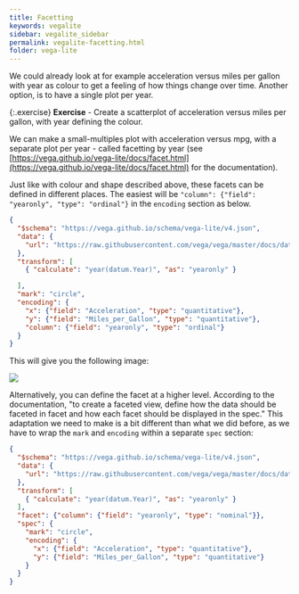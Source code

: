 ```yaml
---
title: Facetting
keywords: vegalite
sidebar: vegalite_sidebar
permalink: vegalite-facetting.html
folder: vega-lite
---
```

We could already look at for example acceleration versus miles per gallon with year as colour to get a feeling of how things change over time. Another option, is to have a single plot per year.

{:.exercise}
**Exercise** - Create a scatterplot of acceleration versus miles per gallon, with year defining the colour.

<!--
{
  "$schema": "https://vega.github.io/schema/vega-lite/v4.json",
  "data": {
    "url": "https://raw.githubusercontent.com/vega/vega/master/docs/data/cars.json"
  },
  "transform": [
    { "calculate": "year(datum.Year)", "as": "yearonly" }

  ],
  "mark": "circle",
  "encoding": {
    "x": {"field": "Acceleration", "type": "quantitative"},
    "y": {"field": "Miles_per_Gallon", "type": "quantitative"},
    "color": {"field": "yearonly", "type": "ordinal"}
  }
}
-->

We can make a small-multiples plot with acceleration versus mpg, with a separate plot per year - called facetting by year (see [https://vega.github.io/vega-lite/docs/facet.html](https://vega.github.io/vega-lite/docs/facet.html) for the documentation).

Just like with colour and shape described above, these facets can be defined in different places. The easiest will be `"column": {"field": "yearonly", "type": "ordinal"}` in the `encoding` section as below.

```json
{
  "$schema": "https://vega.github.io/schema/vega-lite/v4.json",
  "data": {
    "url": "https://raw.githubusercontent.com/vega/vega/master/docs/data/cars.json"
  },
  "transform": [
    { "calculate": "year(datum.Year)", "as": "yearonly" }

  ],
  "mark": "circle",
  "encoding": {
    "x": {"field": "Acceleration", "type": "quantitative"},
    "y": {"field": "Miles_per_Gallon", "type": "quantitative"},
    "column": {"field": "yearonly", "type": "ordinal"}
  }
}
```

This will give you the following image:

<img src="{{ site.baseurl }}/assets/vegalite-columnfacet.png" />

Alternatively, you can define the facet at a higher level. According to the documentation, "to create a faceted view, define how the data should be faceted in facet and how each facet should be displayed in the spec." This adaptation we need to make is a bit different than what we did before, as we have to wrap the `mark` and `encoding` within a separate `spec` section:

```json
{
  "$schema": "https://vega.github.io/schema/vega-lite/v4.json",
  "data": {
    "url": "https://raw.githubusercontent.com/vega/vega/master/docs/data/cars.json"
  },
  "transform": [
    { "calculate": "year(datum.Year)", "as": "yearonly" }
  ],
  "facet": {"column": {"field": "yearonly", "type": "nominal"}},
  "spec": {
    "mark": "circle",
    "encoding": {
      "x": {"field": "Acceleration", "type": "quantitative"},
      "y": {"field": "Miles_per_Gallon", "type": "quantitative"}
    }
  }
}
```

